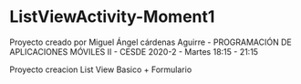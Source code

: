 # ListViewActivity-Moment1
Proyecto creado por Miguel Ángel cárdenas Aguirre - PROGRAMACIÓN DE APLICACIONES MÓVILES II  - CESDE 2020-2 - Martes 18:15 - 21:15

Proyecto creacion List View Basico + Formulario
